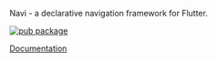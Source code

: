 Navi - a declarative navigation framework for Flutter.

<a href="https://pub.dev/packages/navi"><img src="https://img.shields.io/pub/v/navi.svg" alt="pub package"></a>

[Documentation](navi/README.md)